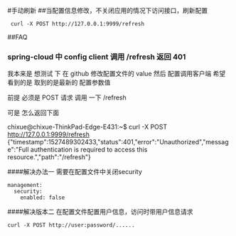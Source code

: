 #手动刷新
##当配置信息修改，不关闭应用的情况下访问接口，刷新配置

~~~
 curl -X POST http://127.0.0.1:9999/refresh 
~~~
##FAQ
### spring-cloud 中 config client 调用 /refresh 返回 401

我本来是 想测试 下
在 github 修改配置文件的 value
然后 配置调用客户端 希望看到的是 取到的是最新的 配置参数值

前提 必须是 POST 请求 调用 一下 /refresh

可是 怎么返回下面

chixue@chixue-ThinkPad-Edge-E431:~$ curl -X POST http://127.0.0.1:9999/refresh 
{"timestamp":1527489302433,"status":401,"error":"Unauthorized","message":"Full authentication is required to access this resource.","path":"/refresh"}

####解决办法一
需要在配置文件中关闭security
~~~
management:
  security:
    enabled: false
~~~
####解决版本二
在配置文件配置用户信息，访问时带用户信息请求
~~~
curl -X POST http://user:password/......
~~~

